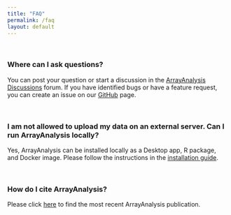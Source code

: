 ```yaml
---
title: "FAQ"
permalink: /faq
layout: default
---
```


<br>
<div class="container px-1">
<div class="row">
  <div class="col-sm-12 px-3">
	  <div class="jumbotron p-5 h-100" style="text-align: left">
		  <h3><b>Where can I ask questions?</b></h3>
		  <p>You can post your question or start a discussion in the <a href="https://github.com/arrayanalysis/ArrayAnalysis_Shiny/discussions">ArrayAnalysis Discussions</a> forum.
		   If you have identified bugs or have a feature request, you can create an issue on our <a href="https://github.com/arrayanalysis/ArrayAnalysis_Shiny/issues">GitHub</a> page.</p>
	  </div>
  </div>
</div>
<br>
<div class="row">
  <div class="col-sm-12 px-3">
	  <div class="jumbotron p-5 h-100" style="text-align: left">
		  <h3><b>I am not allowed to upload my data on an external server. Can I run ArrayAnalysis locally?</b></h3>
		  <p>Yes, ArrayAnalysis can be installed locally as a Desktop app, R package, and Docker image. 
		  Please follow the instructions in the <a href="{{ "/installation" | relative_url}}">installation guide</a>.</p>
	  </div>
  </div>
</div>
<br>
<div class="row">
  <div class="col-sm-12 px-3">
	  <div class="jumbotron p-5 h-100" style="text-align: left">
		  <h3><b>How do I cite ArrayAnalysis?</b></h3>
		  <p>Please click <a href="{{ "/about" | relative_url}}">here</a> to find the most recent ArrayAnalysis publication.</p>
	  </div>
  </div>
</div>
</div>
<br>
<br>




